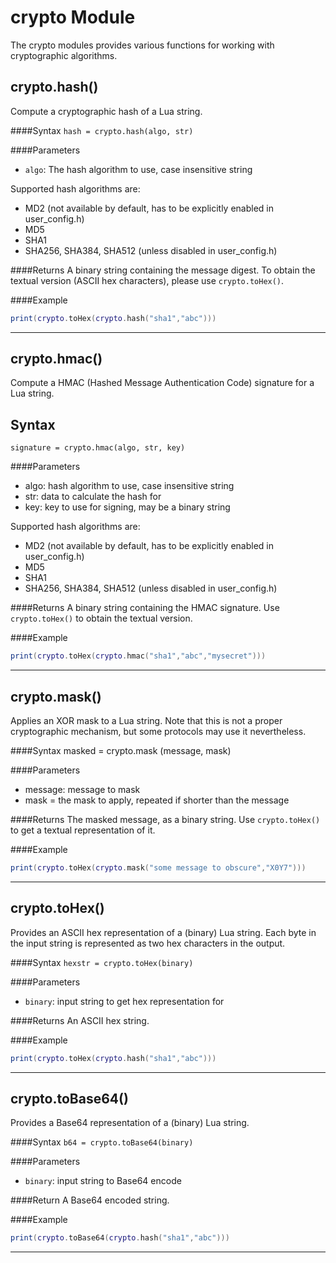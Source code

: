 # crypto Module

The crypto modules provides various functions for working with cryptographic algorithms.

## crypto.hash()

Compute a cryptographic hash of a Lua string.

####Syntax
`hash = crypto.hash(algo, str)`

####Parameters
  - `algo`: The hash algorithm to use, case insensitive string

Supported hash algorithms are:
  - MD2 (not available by default, has to be explicitly enabled in user_config.h)
  - MD5
  - SHA1
  - SHA256, SHA384, SHA512 (unless disabled in user_config.h)

####Returns
A binary string containing the message digest. To obtain the textual version (ASCII hex characters), please use `crypto.toHex()`.

####Example
```lua
print(crypto.toHex(crypto.hash("sha1","abc")))
```
___
## crypto.hmac()

Compute a HMAC (Hashed Message Authentication Code) signature for a Lua string.

## Syntax
`signature = crypto.hmac(algo, str, key)`

####Parameters
  - algo: hash algorithm to use, case insensitive string
  - str: data to calculate the hash for
  - key: key to use for signing, may be a binary string

Supported hash algorithms are:
  - MD2 (not available by default, has to be explicitly enabled in user_config.h)
  - MD5
  - SHA1
  - SHA256, SHA384, SHA512 (unless disabled in user_config.h)

####Returns
A binary string containing the HMAC signature. Use `crypto.toHex()` to obtain the textual version.

####Example
```lua
print(crypto.toHex(crypto.hmac("sha1","abc","mysecret")))
```
___
## crypto.mask()

Applies an XOR mask to a Lua string. Note that this is not a proper cryptographic mechanism, but some protocols may use it nevertheless.

####Syntax
masked = crypto.mask (message, mask)

####Parameters
  - message: message to mask
  - mask = the mask to apply, repeated if shorter than the message

####Returns
The masked message, as a binary string. Use `crypto.toHex()` to get a textual representation of it.

####Example
```lua
print(crypto.toHex(crypto.mask("some message to obscure","X0Y7")))
```
___
## crypto.toHex()

Provides an ASCII hex representation of a (binary) Lua string. Each byte in the input string is represented as two hex characters in the output.

####Syntax
`hexstr = crypto.toHex(binary)`

####Parameters
  - `binary`: input string to get hex representation for

####Returns
An ASCII hex string.

####Example
```lua
print(crypto.toHex(crypto.hash("sha1","abc")))
```
___
## crypto.toBase64()

Provides a Base64 representation of a (binary) Lua string.

####Syntax
`b64 = crypto.toBase64(binary)`

####Parameters
  - `binary`: input string to Base64 encode

####Return
A Base64 encoded string.

####Example
```lua
print(crypto.toBase64(crypto.hash("sha1","abc")))
```
___
